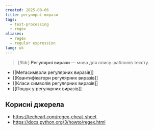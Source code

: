 ```yaml
---
created: 2025-08-06
title: регулярні вирази
tags:
  - text-processing
  - regex
aliases:
  - regex
  - regular expression
lang: uk
---
```


> [!tldr]
> **Регулярні вирази** — мова для опису шаблонів тексту.

- [[Метасимволи регулярних виразів]]
- [[Квантифікатори регулярних виразів]]
- [[Класи символів регулярних виразів]]
- [[Пошук у регулярних виразів]]
## Корисні джерела

- https://techearl.com/regex-cheat-sheet
- https://docs.python.org/3/howto/regex.html
